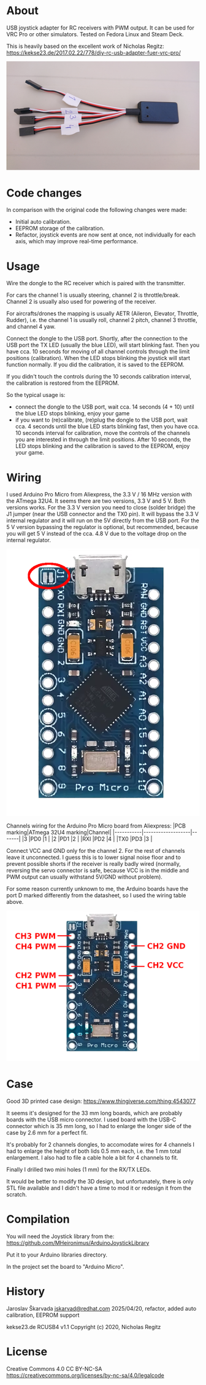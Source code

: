 # About
USB joystick adapter for RC receivers with PWM output. It can be used for
VRC Pro or other simulators. Tested on Fedora Linux and Steam Deck.

This is heavily based on the excellent work of Nicholas Regitz:
https://kekse23.de/2017.02.22/778/diy-rc-usb-adapter-fuer-vrc-pro/

![Dongle](/dongle.jpg)

# Code changes
In comparison with the original code the following changes were made:

* Initial auto calibration.
* EEPROM storage of the calibration.
* Refactor, joystick events are now sent at once, not individually for
  each axis, which may improve real-time performance.

# Usage
Wire the dongle to the RC receiver which is paired with the transmitter.

For cars the channel 1 is usually steering, channel 2 is throttle/break.
Channel 2 is usually also used for powering of the receiver.

For aircrafts/drones the mapping is usually AETR (Aileron, Elevator,
Throttle, Rudder), i.e. the channel 1 is usually roll, channel 2 pitch,
channel 3 throttle, and channel 4 yaw.

Connect the dongle to the USB port. Shortly, after the connection to the USB
port the TX LED (usually the blue LED), will start blinking fast. Then you
have cca. 10 seconds for moving of all channel controls through the limit
positions (calibration). When the LED stops blinking the joystick will
start function normally. If you did the calibration, it is saved to the
EEPROM.

If you didn't touch the controls during the 10 seconds calibration
interval, the calibration is restored from the EEPROM.

So the typical usage is:
- connect the dongle to the USB port, wait cca. 14 seconds (4 + 10) until
the blue LED stops blinking, enjoy your game
- if you want to (re)calibrate, (re)plug the dongle to the USB port, wait
cca. 4 seconds until the blue LED starts blinking fast, then you have
cca. 10 seconds interval for calibration, move the controls of the channels
you are interested in through the limit positions. After 10 seconds, the LED
stops blinking and the calibration is saved to the EEPROM, enjoy your game.

# Wiring
I used Arduino Pro Micro from Aliexpress, the 3.3 V / 16 MHz version with
the ATmega 32U4. It seems there are two versions, 3.3 V and 5 V. Both versions
works. For the 3.3 V version you need to close (solder bridge) the J1 jumper
(near the USB connector and the TX0 pin). It will bypass the 3.3 V internal
regulator and it will run on the 5V directly from the USB port. For the 5 V
version bypassing the regulator is optional, but recommended, because you
will get 5 V instead of the cca. 4.8 V due to the voltage drop on the internal
regulator.

![Jumper J1](/promicro_j1.png)

Channels wiring for the Arduino Pro Micro board from Aliexpress:
|PCB marking|ATmega 32U4 marking|Channel|
|-----------|-------------------|-------|
|3          |PD0                |1      |
|2          |PD1                |2      |
|RXI        |PD2                |4      |
|TX0        |PD3                |3      |

Connect VCC and GND only for the channel 2. For the rest of channels leave it
unconnected. I guess this is to lower signal noise floor and to prevent
possible shorts if the receiver is really badly wired (normally, reversing the
servo connector is safe, because VCC is in the middle and PWM output can
usually withstand 5V/GND without problem).

For some reason currently unknown to me, the Arduino boards have the port D
marked differently from the datasheet, so I used the wiring table above.

![Wiring](/promicro_wiring.png)

# Case
Good 3D printed case design:
https://www.thingiverse.com/thing:4543077

It seems it's designed for the 33 mm long boards, which are probably boards with the
USB micro connector. I used board with the USB-C connector which is 35 mm long,
so I had to enlarge the longer side of the case by 2.6 mm for a perfect fit.

It's probably for 2 channels dongles, to accomodate wires for 4 channels I had
to enlarge the height of both lids 0.5 mm each, i.e. the 1 mm total enlargement.
I also had to file a cable hole a bit for 4 channels to fit.

Finally I drilled two mini holes (1 mm) for the RX/TX LEDs.

It would be better to modify the 3D design, but unfortunately, there is only
STL file available and I didn't have a time to mod it or redesign it from the
scratch.

# Compilation
You will need the Joystick library from the:
https://github.com/MHeironimus/ArduinoJoystickLibrary

Put it to your Arduino libraries directory.

In the project set the board to "Arduino Micro".

# History
Jaroslav Škarvada <jskarvad@redhat.com>
2025/04/20, refactor, added auto calibration, EEPROM support

kekse23.de RCUSB4 v1.1
Copyright (c) 2020, Nicholas Regitz

# License
Creative Commons 4.0 CC BY-NC-SA
https://creativecommons.org/licenses/by-nc-sa/4.0/legalcode
